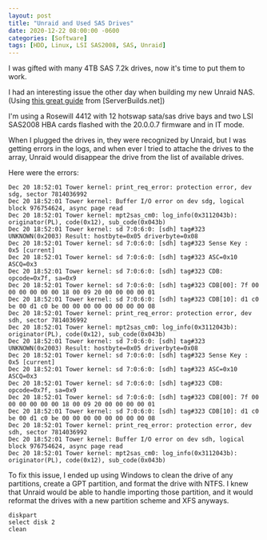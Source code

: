 ```yaml
---
layout: post
title: "Unraid and Used SAS Drives"
date: 2020-12-22 08:00:00 -0600
categories: [Software]
tags: [HDD, Linux, LSI SAS2008, SAS, Unraid]
---
```


I was gifted with many 4TB SAS 7.2k drives, now it's time to put them to work.

I had an interesting issue the other day when building my new Unraid NAS. (Using [this great guide](https://forums.serverbuilds.net/t/guide-nas-killer-4-0-fast-quiet-power-efficient-and-flexible-starting-at-125/667) from [ServerBuilds.net])

I'm using a Rosewill 4412 with 12 hotswap sata/sas drive bays and two LSI SAS2008 HBA cards flashed with the 20.0.0.7 firmware and in IT mode.

When I plugged the drives in, they were recognized by Unraid, but I was getting errors in the logs, and when ever I tried to attache the drives to the array, Unraid would disappear the drive from the list of available drives.

Here were the errors:

```
Dec 20 18:52:01 Tower kernel: print_req_error: protection error, dev sdg, sector 7814036992
Dec 20 18:52:01 Tower kernel: Buffer I/O error on dev sdg, logical block 976754624, async page read
Dec 20 18:52:01 Tower kernel: mpt2sas_cm0: log_info(0x3112043b): originator(PL), code(0x12), sub_code(0x043b)
Dec 20 18:52:01 Tower kernel: sd 7:0:6:0: [sdh] tag#323 UNKNOWN(0x2003) Result: hostbyte=0x05 driverbyte=0x08
Dec 20 18:52:01 Tower kernel: sd 7:0:6:0: [sdh] tag#323 Sense Key : 0x5 [current]
Dec 20 18:52:01 Tower kernel: sd 7:0:6:0: [sdh] tag#323 ASC=0x10 ASCQ=0x3
Dec 20 18:52:01 Tower kernel: sd 7:0:6:0: [sdh] tag#323 CDB: opcode=0x7f, sa=0x9
Dec 20 18:52:01 Tower kernel: sd 7:0:6:0: [sdh] tag#323 CDB[00]: 7f 00 00 00 00 00 00 18 00 09 20 00 00 00 00 01
Dec 20 18:52:01 Tower kernel: sd 7:0:6:0: [sdh] tag#323 CDB[10]: d1 c0 be 00 d1 c0 be 00 00 00 00 00 00 00 00 08
Dec 20 18:52:01 Tower kernel: print_req_error: protection error, dev sdh, sector 7814036992
Dec 20 18:52:01 Tower kernel: mpt2sas_cm0: log_info(0x3112043b): originator(PL), code(0x12), sub_code(0x043b)
Dec 20 18:52:01 Tower kernel: sd 7:0:6:0: [sdh] tag#323 UNKNOWN(0x2003) Result: hostbyte=0x05 driverbyte=0x08
Dec 20 18:52:01 Tower kernel: sd 7:0:6:0: [sdh] tag#323 Sense Key : 0x5 [current]
Dec 20 18:52:01 Tower kernel: sd 7:0:6:0: [sdh] tag#323 ASC=0x10 ASCQ=0x3
Dec 20 18:52:01 Tower kernel: sd 7:0:6:0: [sdh] tag#323 CDB: opcode=0x7f, sa=0x9
Dec 20 18:52:01 Tower kernel: sd 7:0:6:0: [sdh] tag#323 CDB[00]: 7f 00 00 00 00 00 00 18 00 09 20 00 00 00 00 01
Dec 20 18:52:01 Tower kernel: sd 7:0:6:0: [sdh] tag#323 CDB[10]: d1 c0 be 00 d1 c0 be 00 00 00 00 00 00 00 00 08
Dec 20 18:52:01 Tower kernel: print_req_error: protection error, dev sdh, sector 7814036992
Dec 20 18:52:01 Tower kernel: Buffer I/O error on dev sdh, logical block 976754624, async page read
Dec 20 18:52:01 Tower kernel: mpt2sas_cm0: log_info(0x3112043b): originator(PL), code(0x12), sub_code(0x043b)
```

To fix this issue, I ended up using Windows to clean the drive of any partitions, create a GPT partition, and format the drive with NTFS. I knew that Unraid would be able to handle importing those partition, and it would reformat the drives with a new partition scheme and XFS anyways.

```
diskpart
select disk 2
clean
```
